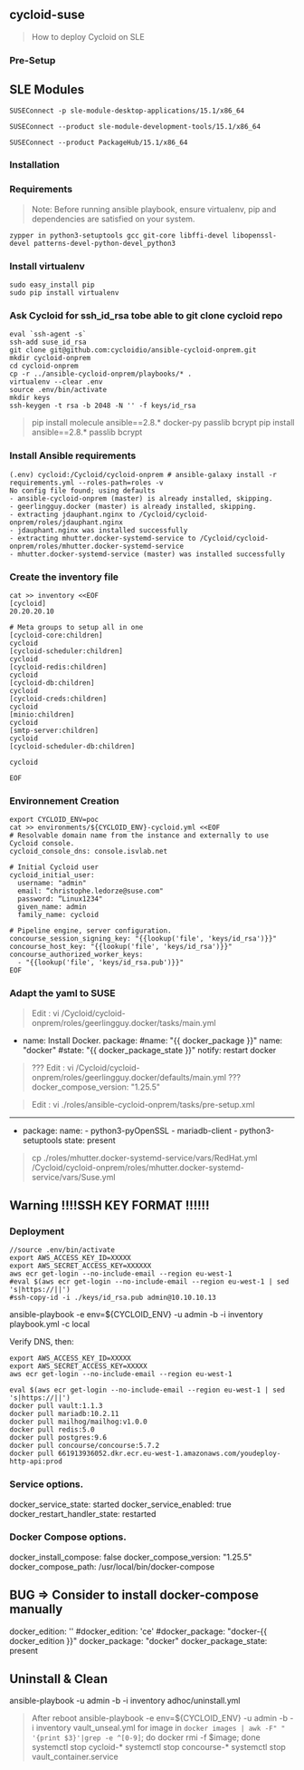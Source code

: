 ## cycloid-suse
>How to deploy Cycloid on SLE

### Pre-Setup

SLE Modules
-----------
```
SUSEConnect -p sle-module-desktop-applications/15.1/x86_64

SUSEConnect --product sle-module-development-tools/15.1/x86_64

SUSEConnect --product PackageHub/15.1/x86_64
```
### Installation

### Requirements
>Note: Before running ansible playbook, ensure virtualenv, pip and dependencies are satisfied on your system.

```
zypper in python3-setuptools gcc git-core libffi-devel libopenssl-devel patterns-devel-python-devel_python3 
```

### Install virtualenv
```
sudo easy_install pip
sudo pip install virtualenv
```
### Ask Cycloid for ssh_id_rsa tobe able to git clone cycloid repo 
```
eval `ssh-agent -s`
ssh-add suse_id_rsa
git clone git@github.com:cycloidio/ansible-cycloid-onprem.git
mkdir cycloid-onprem
cd cycloid-onprem
cp -r ../ansible-cycloid-onprem/playbooks/* .
virtualenv --clear .env
source .env/bin/activate
mkdir keys
ssh-keygen -t rsa -b 2048 -N '' -f keys/id_rsa
```
>pip install molecule ansible==2.8.* docker-py passlib bcrypt
pip install ansible==2.8.* passlib bcrypt



### Install Ansible requirements
```
(.env) cycloid:/Cycloid/cycloid-onprem # ansible-galaxy install -r requirements.yml --roles-path=roles -v
No config file found; using defaults
- ansible-cycloid-onprem (master) is already installed, skipping.
- geerlingguy.docker (master) is already installed, skipping.
- extracting jdauphant.nginx to /Cycloid/cycloid-onprem/roles/jdauphant.nginx
- jdauphant.nginx was installed successfully
- extracting mhutter.docker-systemd-service to /Cycloid/cycloid-onprem/roles/mhutter.docker-systemd-service
- mhutter.docker-systemd-service (master) was installed successfully
```
### Create the inventory file
```
cat >> inventory <<EOF
[cycloid]
20.20.20.10

# Meta groups to setup all in one
[cycloid-core:children]
cycloid
[cycloid-scheduler:children]
cycloid
[cycloid-redis:children]
cycloid
[cycloid-db:children]
cycloid
[cycloid-creds:children]
cycloid
[minio:children]
cycloid
[smtp-server:children]
cycloid
[cycloid-scheduler-db:children]

cycloid

EOF
```

### Environnement Creation
```
export CYCLOID_ENV=poc
cat >> environments/${CYCLOID_ENV}-cycloid.yml <<EOF
# Resolvable domain name from the instance and externally to use Cycloid console.
cycloid_console_dns: console.isvlab.net

# Initial Cycloid user
cycloid_initial_user:
  username: "admin"
  email: “christophe.ledorze@suse.com"
  password: “Linux1234"
  given_name: admin
  family_name: cycloid

# Pipeline engine, server configuration.
concourse_session_signing_key: "{{lookup('file', 'keys/id_rsa')}}"
concourse_host_key: "{{lookup('file', 'keys/id_rsa')}}"
concourse_authorized_worker_keys:
  - "{{lookup('file', 'keys/id_rsa.pub')}}"
EOF
```
### Adapt the yaml to SUSE

> Edit : vi /Cycloid/cycloid-onprem/roles/geerlingguy.docker/tasks/main.yml
- name: Install Docker.
  package:
          #name: "{{ docker_package }}"
          name: "docker"
          #state: "{{ docker_package_state }}"
  notify: restart docker

> ??? Edit : vi /Cycloid/cycloid-onprem/roles/geerlingguy.docker/defaults/main.yml
??? docker_compose_version: "1.25.5"

> Edit : vi ./roles/ansible-cycloid-onprem/tasks/pre-setup.xml
---
- package:
    name:
      - python3-pyOpenSSL
      - mariadb-client
      - python3-setuptools
    state: present

> cp ./roles/mhutter.docker-systemd-service/vars/RedHat.yml /Cycloid/cycloid-onprem/roles/mhutter.docker-systemd-service/vars/Suse.yml
 
## Warning !!!!SSH KEY FORMAT !!!!!! 
 
### Deployment 
```
//source .env/bin/activate
export AWS_ACCESS_KEY_ID=XXXXX 
export AWS_SECRET_ACCESS_KEY=XXXXXX
aws ecr get-login --no-include-email --region eu-west-1
#eval $(aws ecr get-login --no-include-email --region eu-west-1 | sed 's|https://||')
#ssh-copy-id -i ./keys/id_rsa.pub admin@10.10.10.13
```



ansible-playbook -e env=${CYCLOID_ENV} -u admin -b -i inventory playbook.yml -c local

Verify DNS, then: 
```
export AWS_ACCESS_KEY_ID=XXXXX
export AWS_SECRET_ACCESS_KEY=XXXXX
aws ecr get-login --no-include-email --region eu-west-1

eval $(aws ecr get-login --no-include-email --region eu-west-1 | sed 's|https://||')
docker pull vault:1.1.3
docker pull mariadb:10.2.11
docker pull mailhog/mailhog:v1.0.0
docker pull redis:5.0
docker pull postgres:9.6
docker pull concourse/concourse:5.7.2
docker pull 661913936052.dkr.ecr.eu-west-1.amazonaws.com/youdeploy-http-api:prod
```
### Service options.
docker_service_state: started
docker_service_enabled: true
docker_restart_handler_state: restarted

### Docker Compose options.
docker_install_compose: false
docker_compose_version: "1.25.5"
docker_compose_path: /usr/local/bin/docker-compose

## BUG => Consider to install docker-compose manually 
docker_edition: ''
#docker_edition: 'ce'
#docker_package: "docker-{{ docker_edition }}"
docker_package: "docker"
docker_package_state: present

## Uninstall & Clean
ansible-playbook -u admin -b -i inventory adhoc/uninstall.yml
> After reboot
ansible-playbook -e env=${CYCLOID_ENV} -u admin -b -i inventory vault_unseal.yml
for image in `docker images | awk -F" " '{print $3}'|grep -e ^[0-9]`; do docker rmi -f $image; done
systemctl stop cycloid-*
systemctl stop concourse-*
systemctl stop vault_container.service
